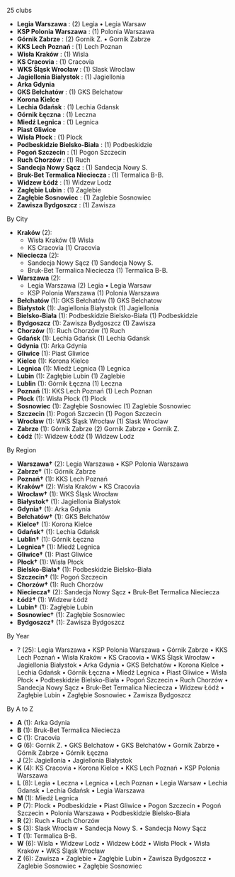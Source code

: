 25 clubs

- **Legia Warszawa** : (2) Legia • Legia Warsaw
- **KSP Polonia Warszawa** : (1) Polonia Warszawa
- **Górnik Zabrze** : (2) Gornik Z. • Gornik Zabrze
- **KKS Lech Poznań** : (1) Lech Poznan
- **Wisła Kraków** : (1) Wisla
- **KS Cracovia** : (1) Cracovia
- **WKS Śląsk Wrocław** : (1) Slask Wroclaw
- **Jagiellonia Białystok** : (1) Jagiellonia
- **Arka Gdynia**
- **GKS Bełchatów** : (1) GKS Belchatow
- **Korona Kielce**
- **Lechia Gdańsk** : (1) Lechia Gdansk
- **Górnik Łęczna** : (1) Leczna
- **Miedź Legnica** : (1) Legnica
- **Piast Gliwice**
- **Wisła Płock** : (1) Plock
- **Podbeskidzie Bielsko-Biała** : (1) Podbeskidzie
- **Pogoń Szczecin** : (1) Pogon Szczecin
- **Ruch Chorzów** : (1) Ruch
- **Sandecja Nowy Sącz** : (1) Sandecja Nowy S.
- **Bruk-Bet Termalica Nieciecza** : (1) Termalica B-B.
- **Widzew Łódź** : (1) Widzew Lodz
- **Zagłębie Lubin** : (1) Zaglebie
- **Zagłębie Sosnowiec** : (1) Zaglebie Sosnowiec
- **Zawisza Bydgoszcz** : (1) Zawisza




By City

- **Kraków** (2): 
  - Wisła Kraków  (1) Wisla
  - KS Cracovia  (1) Cracovia
- **Nieciecza** (2): 
  - Sandecja Nowy Sącz  (1) Sandecja Nowy S.
  - Bruk-Bet Termalica Nieciecza  (1) Termalica B-B.
- **Warszawa** (2): 
  - Legia Warszawa  (2) Legia • Legia Warsaw
  - KSP Polonia Warszawa  (1) Polonia Warszawa
- **Bełchatów** (1): GKS Bełchatów  (1) GKS Belchatow
- **Białystok** (1): Jagiellonia Białystok  (1) Jagiellonia
- **Bielsko-Biała** (1): Podbeskidzie Bielsko-Biała  (1) Podbeskidzie
- **Bydgoszcz** (1): Zawisza Bydgoszcz  (1) Zawisza
- **Chorzów** (1): Ruch Chorzów  (1) Ruch
- **Gdańsk** (1): Lechia Gdańsk  (1) Lechia Gdansk
- **Gdynia** (1): Arka Gdynia 
- **Gliwice** (1): Piast Gliwice 
- **Kielce** (1): Korona Kielce 
- **Legnica** (1): Miedź Legnica  (1) Legnica
- **Lubin** (1): Zagłębie Lubin  (1) Zaglebie
- **Lublin** (1): Górnik Łęczna  (1) Leczna
- **Poznań** (1): KKS Lech Poznań  (1) Lech Poznan
- **Płock** (1): Wisła Płock  (1) Plock
- **Sosnowiec** (1): Zagłębie Sosnowiec  (1) Zaglebie Sosnowiec
- **Szczecin** (1): Pogoń Szczecin  (1) Pogon Szczecin
- **Wrocław** (1): WKS Śląsk Wrocław  (1) Slask Wroclaw
- **Zabrze** (1): Górnik Zabrze  (2) Gornik Zabrze • Gornik Z.
- **Łódź** (1): Widzew Łódź  (1) Widzew Lodz




By Region

- **Warszawa†** (2):   Legia Warszawa • KSP Polonia Warszawa
- **Zabrze†** (1):   Górnik Zabrze
- **Poznań†** (1):   KKS Lech Poznań
- **Kraków†** (2):   Wisła Kraków • KS Cracovia
- **Wrocław†** (1):   WKS Śląsk Wrocław
- **Białystok†** (1):   Jagiellonia Białystok
- **Gdynia†** (1):   Arka Gdynia
- **Bełchatów†** (1):   GKS Bełchatów
- **Kielce†** (1):   Korona Kielce
- **Gdańsk†** (1):   Lechia Gdańsk
- **Lublin†** (1):   Górnik Łęczna
- **Legnica†** (1):   Miedź Legnica
- **Gliwice†** (1):   Piast Gliwice
- **Płock†** (1):   Wisła Płock
- **Bielsko-Biała†** (1):   Podbeskidzie Bielsko-Biała
- **Szczecin†** (1):   Pogoń Szczecin
- **Chorzów†** (1):   Ruch Chorzów
- **Nieciecza†** (2):   Sandecja Nowy Sącz • Bruk-Bet Termalica Nieciecza
- **Łódź†** (1):   Widzew Łódź
- **Lubin†** (1):   Zagłębie Lubin
- **Sosnowiec†** (1):   Zagłębie Sosnowiec
- **Bydgoszcz†** (1):   Zawisza Bydgoszcz




By Year

- ? (25):   Legia Warszawa • KSP Polonia Warszawa • Górnik Zabrze • KKS Lech Poznań • Wisła Kraków • KS Cracovia • WKS Śląsk Wrocław • Jagiellonia Białystok • Arka Gdynia • GKS Bełchatów • Korona Kielce • Lechia Gdańsk • Górnik Łęczna • Miedź Legnica • Piast Gliwice • Wisła Płock • Podbeskidzie Bielsko-Biała • Pogoń Szczecin • Ruch Chorzów • Sandecja Nowy Sącz • Bruk-Bet Termalica Nieciecza • Widzew Łódź • Zagłębie Lubin • Zagłębie Sosnowiec • Zawisza Bydgoszcz






By A to Z

- **A** (1): Arka Gdynia
- **B** (1): Bruk-Bet Termalica Nieciecza
- **C** (1): Cracovia
- **G** (6): Gornik Z. • GKS Belchatow • GKS Bełchatów • Gornik Zabrze • Górnik Zabrze • Górnik Łęczna
- **J** (2): Jagiellonia • Jagiellonia Białystok
- **K** (4): KS Cracovia • Korona Kielce • KKS Lech Poznań • KSP Polonia Warszawa
- **L** (8): Legia • Leczna • Legnica • Lech Poznan • Legia Warsaw • Lechia Gdansk • Lechia Gdańsk • Legia Warszawa
- **M** (1): Miedź Legnica
- **P** (7): Plock • Podbeskidzie • Piast Gliwice • Pogon Szczecin • Pogoń Szczecin • Polonia Warszawa • Podbeskidzie Bielsko-Biała
- **R** (2): Ruch • Ruch Chorzów
- **S** (3): Slask Wroclaw • Sandecja Nowy S. • Sandecja Nowy Sącz
- **T** (1): Termalica B-B.
- **W** (6): Wisla • Widzew Lodz • Widzew Łódź • Wisła Płock • Wisła Kraków • WKS Śląsk Wrocław
- **Z** (6): Zawisza • Zaglebie • Zagłębie Lubin • Zawisza Bydgoszcz • Zaglebie Sosnowiec • Zagłębie Sosnowiec




